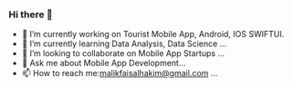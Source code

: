 ### Hi there 👋
- 🔭 I’m currently working on Tourist Mobile App, Android, IOS SWIFTUI.
- 🌱 I’m currently learning Data Analysis, Data Science ...
- 👯 I’m looking to collaborate on Mobile App Startups ...
- 💬 Ask me about  Mobile App Development...
- 📫 How to reach me:malikfaisalhakim@gmail.com ...
